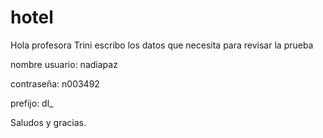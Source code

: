 # hotel

Hola profesora Trini escribo los datos que necesita para revisar la prueba

nombre usuario: nadiapaz

contraseña: n003492

prefijo: dl_

Saludos y gracias.

